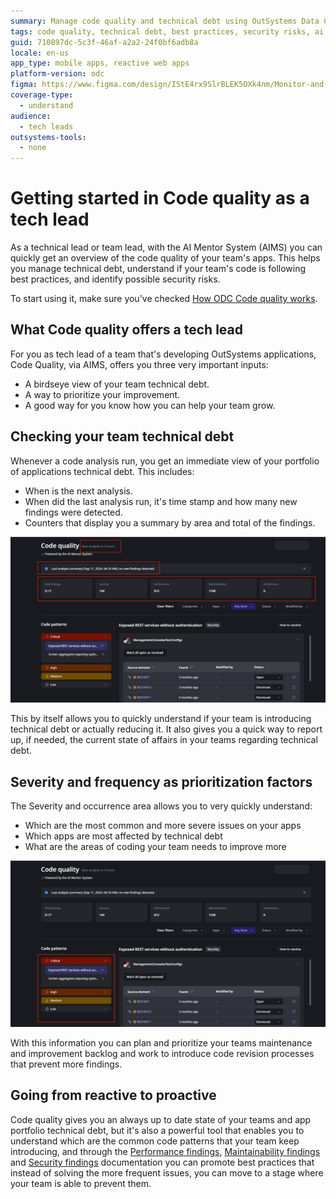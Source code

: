 ```yaml
---
summary: Manage code quality and technical debt using OutSystems Data Cloud (ODC) with AI Mentor System, prioritizing improvements and helping team development.
tags: code quality, technical debt, best practices, security risks, ai mentor system
guid: 710897dc-5c3f-46af-a2a2-24f0bf6adb8a
locale: en-us
app_type: mobile apps, reactive web apps
platform-version: odc
figma: https://www.figma.com/design/IStE4rx9SlrBLEK5OXk4nm/Monitor-and-troubleshoot-apps?node-id=3621-254
coverage-type:
  - understand
audience:
  - tech leads
outsystems-tools:
  - none
---
```

# Getting started in Code quality as a tech lead

As a technical lead or team lead, with the AI Mentor System (AIMS) you can quickly get an overview of the code quality of your team's apps. This helps you manage technical debt, understand if your team's code is following best practices, and identify possible security risks.

To start using it, make sure you've checked [How ODC Code quality works](how-does-aims-works.md).

## What Code quality offers a tech lead

For you as tech lead of a team that's developing OutSystems applications, Code Quality, via AIMS, offers you three very important inputs:

* A birdseye view of your team technical debt.
* A way to prioritize your improvement.
* A good way for you know how you can help your team grow.

## Checking your team technical debt

Whenever a code analysis run, you get an immediate view of your portfolio of applications technical debt. This includes:

* When is the next analysis.
* When did the last analysis run, it's time stamp and how many new findings were detected.
* Counters that display you a summary by area and total of the findings.

![Code quality dashboard showing next analysis time, last analysis summary, and total findings categorized by security, performance, maintainability, and architecture.](images/code-quality-overview.png "Code Quality Overview")

This by itself allows you to quickly understand if your team is introducing technical debt or actually reducing it. It also gives you a quick way to report up, if needed, the current state of affairs in your teams regarding technical debt.

## Severity and frequency as prioritization factors

The Severity and occurrence area allows you to very quickly understand:

* Which are the most common and more severe issues on your apps
* Which apps are most affected by technical debt
* What are the areas of coding your team needs to improve more

![Code quality dashboard highlighting critical, high, medium, and low severity issues, with details on exposed REST services without authentication.](images/severity-and-frequency.png "Severity and Frequency")

With this information you can plan and prioritize your teams maintenance and improvement backlog and work to introduce code revision processes that prevent more findings.

## Going from reactive to proactive

Code quality gives you an always up to date state of your teams and app portfolio technical debt, but it's also a powerful tool that enables you to understand which are the common code patterns that your team keep introducing, and through the [Performance findings](performance/performance.md), [Maintainability findings](maintainability/maintainability.md) and [Security findings](security/security.md) documentation you can promote best practices that instead of solving the more frequent issues, you can move to a stage where your team is able to prevent them.